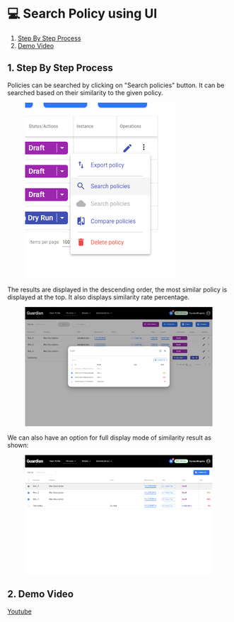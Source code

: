 # 💻 Search Policy using UI

1. [Step By Step Process](search-policy-using-ui.md#id-1.-step-by-step-process)
2. [Demo Video](search-policy-using-ui.md#id-2.-demo-video)

## 1. Step By Step Process

Policies can be searched by clicking on "Search policies" button. It can be searched based on their similarity to the given policy.&#x20;

<figure><img src="../../../../.gitbook/assets/image (4) (1) (1) (1) (1) (1) (1) (1) (1) (1) (1) (1) (1) (1) (1) (1).png" alt=""><figcaption></figcaption></figure>

The results are displayed in the descending order, the most similar policy is displayed at the top. It also displays similarity rate percentage.

<figure><img src="../../../../.gitbook/assets/image (1) (1) (1) (1) (1) (1) (1) (1) (1) (1) (1) (1) (1) (1) (1) (1) (1) (1) (1) (1) (1) (1).png" alt=""><figcaption></figcaption></figure>

We can also have an option for full display mode of similarity result as shown:

<figure><img src="../../../../.gitbook/assets/image (2) (1) (1) (1) (1) (1) (1) (1) (1) (1) (1) (1) (1) (1) (1) (1) (1) (1) (1) (1).png" alt=""><figcaption></figcaption></figure>

## 2. Demo Video

[Youtube](https://youtu.be/qvmSPYIZx8k?si=1zSNjIFzzB0iVWCX\&t=108)
